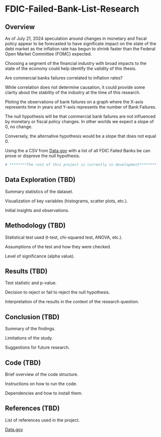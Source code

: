 <!DOCTYPE html>
<html>
<body>
  <h1>FDIC-Failed-Bank-List-Research</h1>
  <h2>Overview</h2>
  <p>As of July 21, 2024 speculation around changes in monetary and fiscal policy appear to be forecasted to have significate impact on the state of the debt market as the inflation rate has begun to shrink faster than the Federal Open Market Committee (FOMC) expected.</p>
  <p>Choosing a segment of the financial industry with broad impacts to the state of the economy could help identify the validity of this thesis.</p>
  <p>Are commercial banks failures correlated to inflation rates?
  <p> While correlation does not determine causation, it could provide some clarity about the stability of the industry at the time of this research.</p>
  <p>Ploting the observations of bank failures on a graph where the X-axis represents time in years and Y-axis represents the number of Bank Failures.</p>
  <p>The null hypothesis will be that commercial bank failures are not influenced by monetary or fiscal policy changes. In other worlds we expect a slope of 0, no change.</p>
  <p>Conversely, the alternative hypothesis would be a slope that does not equal 0.</p>
  <p>Using the a CSV from <a href="https://catalog.data.gov/dataset/fdic-failed-bank-list">Data.gov</a> with a list of all FDIC Failed Banks be can prove or disprove the null hypothesis.</p>

```bash
# ********The rest of this project is currently in development********
```

  <h2>Data Exploration (TBD)</h2>
  <p>Summary statistics of the dataset.</p>
  <p>Visualization of key variables (histograms, scatter plots, etc.).</p>
  <p>Initial insights and observations.</p>

  <h2>Methodology (TBD)</h2>
  <p>Statistical test used (t-test, chi-squared test, ANOVA, etc.).</p>
  <p>Assumptions of the test and how they were checked.</p>
  <p>Level of significance (alpha value).</p>

  <h2>Results (TBD)</h2>
  <p>Test statistic and p-value.</p>
  <p>Decision to reject or fail to reject the null hypothesis.</p>
  <p>Interpretation of the results in the context of the research question.</p>

  <h2>Conclusion (TBD)</h2>
  <p>Summary of the findings.</p>
  <p>Limitations of the study.</p>
  <p>Suggestions for future research.</p>

  <h2>Code (TBD)</h2>
  <p>Brief overview of the code structure.</p>
  <p>Instructions on how to run the code.</p>
  <p>Dependencies and how to install them.</p>

  <h2>References (TBD)</h2>
  <p>List of references used in the project.</p>
  <a href="https://catalog.data.gov/dataset/fdic-failed-bank-list">Data.gov</a> 
</body>
</html>
